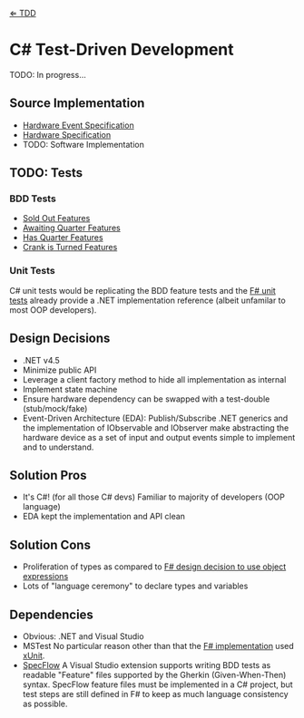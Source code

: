 [&lArr; TDD](../../)

# C# Test-Driven Development

TODO: In progress...

## Source Implementation

 * [Hardware Event Specification](./Gumball.Hardware/Events)
 * [Hardware Specification](./Gumball.Hardware/IGumballHardware.cs)
 * TODO: Software Implementation

## TODO: Tests

### BDD Tests

 * [Sold Out Features](./Gumball.Tests.Features/SoldOut.feature)
 * [Awaiting Quarter Features](./Gumball.Tests.Features/Refill.feature)
 * [Has Quarter Features](./Gumball.Tests.Features/Quarter.feature)
 * [Crank is Turned Features](./Gumball.Tests.Features/Crank.feature)

### Unit Tests

C# unit tests would be replicating the BDD feature tests and the [F# unit tests](../../f#/src/Gumball.Tests.Unit) already provide a .NET implementation reference (albeit unfamilar to most OOP developers).

## Design Decisions

 * .NET v4.5
 * Minimize public API
 * Leverage a client factory method to hide all implementation as internal
 * Implement state machine
 * Ensure hardware dependency can be swapped with a test-double (stub/mock/fake)
 * Event-Driven Architecture (EDA): Publish/Subscribe
   .NET generics and the implementation of IObservable and IObserver make abstracting the hardware device as a set of input and output events simple to implement and to understand.

## Solution Pros

 * It's C#! (for all those C# devs)
   Familiar to majority of developers (OOP language)
 * EDA kept the implementation and API clean

## Solution Cons

 * Proliferation of types as compared to [F# design decision to use object expressions](../../f#/src)
 * Lots of "language ceremony" to declare types and variables

## Dependencies
 
 * Obvious: .NET and Visual Studio
 * MSTest
   No particular reason other than that the [F# implementation](../../f#/src) used [xUnit](http://github.com/xunit/xunit).
 * [SpecFlow](http://www.specflow.org)
   A Visual Studio extension supports writing BDD tests as readable "Feature" files supported by the Gherkin (Given-When-Then) syntax. SpecFlow feature files must be implemented in a C# project, but test steps are still defined in F# to keep as much language consistency as possible.

